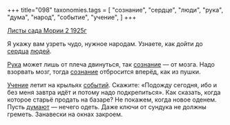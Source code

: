 +++
title="098"
taxonomies.tags = [
 "сознание",
 "сердце",
 "люди",
 "рука",
 "дума",
 "народ",
 "событие",
 "учение",
]
+++

[Листы сада Мории 2 1925г](/agni/1925)

Я укажу вам узреть чудо, нужное народам. Узнаете, как дойти до [сердца](/tags/сердце) [людей](/tags/люди).   

[Рука](/tags/рука) может лишь от плеча двинуться, так [сознание](/tags/сознание) — от мозга. Надо взорвать мозг, тогда [сознание](/tags/сознание) отбросится вперёд, как из пушки.   

[Учение](/tags/учение) летит на крыльях [событий](/tags/событие). Скажите: «Подожду сегодня, ибо и без меня завтра идёт и потому надо подкрепиться». Как сказать, когда которое старьё продать на базаре? Не покажем, когда новое оденем. Пусть [думают](/tags/дума) — нечего одеть. Даже ключи от сундука не должны греметь. Занавески на окнах закроем.   

